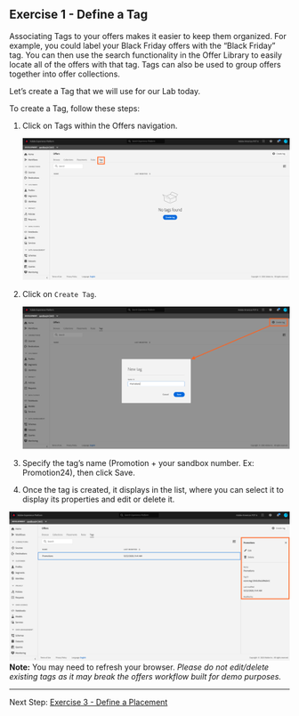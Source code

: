 ## Exercise 1 - Define a Tag

Associating Tags to your offers makes it easier to keep them organized. For example, you could label your Black Friday offers with the “Black Friday” tag. You can then use the search functionality in the Offer Library to easily locate all of the offers with that tag. Tags can also be used to group offers together into offer collections. 

Let’s create a Tag that we will use for our Lab today.

To create a Tag, follow these steps:


1.	Click on Tags within the Offers navigation.

    ![Demo](images/navigate_to_tags.png)

2. Click on `Create Tag`.

    ![Demo](images/create_tag.png)
    
3.	Specify the tag’s name (Promotion + your sandbox number. Ex: Promotion24), then click Save.

4.	Once the tag is created, it displays in the list, where you can select it to display its properties and edit or delete it. 

![Demo](images/edit_tag.png)
**Note:** You may need to refresh your browser.
*Please do not edit/delete existing tags as it may break the offers workflow built for demo purposes.*

    
 ---

Next Step: [Exercise 3 - Define a Placement](Exercise2-Placements.md)
